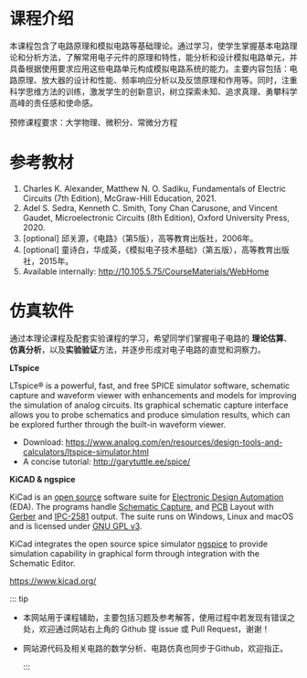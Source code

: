 # 课程介绍
本课程包含了电路原理和模拟电路等基础理论。通过学习，使学生掌握基本电路理论和分析方法，了解常用电子元件的原理和特性，能分析和设计模拟电路单元，并具备根据使用要求应用这些电路单元构成模拟电路系统的能力。主要内容包括：电路原理、放大器的设计和性能、频率响应分析以及反馈原理和作用等。同时，注重科学思维方法的训练，激发学生的创新意识，树立探索未知、追求真理、勇攀科学高峰的责任感和使命感。

预修课程要求：大学物理、微积分、常微分方程

# 参考教材
1. Charles K. Alexander, Matthew N. O. Sadiku, Fundamentals of Electric Circuits (7th Edition), McGraw-Hill Education, 2021.
2. Adel S. Sedra, Kenneth C. Smith, Tony Chan Carusone, and Vincent Gaudet, Microelectronic Circuits (8th Edition), Oxford University Press, 2020.
3. [optional] 邱关源，《电路》（第5版），高等教育出版社，2006年。
4. [optional] 童诗白，华成英，《模拟电子技术基础》（第五版），高等教育出版社，2015年。
5. Available internally: http://10.105.5.75/CourseMaterials/WebHome

# 仿真软件
通过本理论课程及配套实验课程的学习，希望同学们掌握电子电路的 **理论估算**、**仿真分析**，以及**实验验证**方法，并逐步形成对电子电路的直觉和洞察力。



**LTspice**

LTspice® is a powerful, fast, and free SPICE simulator software, schematic capture and waveform viewer with enhancements and models for improving the simulation of analog circuits. Its graphical schematic capture interface allows you to probe schematics and produce simulation results, which can be explored further through the built-in waveform viewer.
* Download: https://www.analog.com/en/resources/design-tools-and-calculators/ltspice-simulator.html
* A concise tutorial: http://garytuttle.ee/spice/



**KiCAD & ngspice**

KiCad is an [open source](https://en.wikipedia.org/wiki/Open_source) software suite for [Electronic Design Automation](https://en.wikipedia.org/wiki/Electronic_design_automation) (EDA). The programs handle [Schematic Capture](https://en.wikipedia.org/wiki/Schematic_capture), and [PCB](https://en.wikipedia.org/wiki/Printed_circuit_board) Layout with [Gerber](https://en.wikipedia.org/wiki/Gerber_format) and [IPC-2581](http://www.ipc2581.com/) output. The suite runs on Windows, Linux and macOS and is licensed under [GNU GPL v3](http://en.wikipedia.org/wiki/GNU_General_Public_License).

KiCad integrates the open source spice simulator [ngspice](http://ngspice.sourceforge.net/) to provide simulation capability in graphical form through integration with the Schematic Editor.

https://www.kicad.org/

::: tip

* 本网站用于课程辅助，主要包括习题及参考解答，使用过程中若发现有错误之处，欢迎通过网站右上角的 Github 提 issue 或 Pull Request，谢谢！

* 网站源代码及相关电路的数学分析、电路仿真也同步于Github，欢迎指正。

  :::
